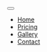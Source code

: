 <nav class="navbar navbar-light">
  <button class="navbar-toggler hidden-lg-up pull-right" type="button" data-toggle="collapse" data-target="#navbarResponsive" aria-controls="navbarResponsive" aria-expanded="false" aria-label="Toggle navigation"></button>
  <div class="collapse navbar-toggleable-md" id="navbarResponsive">
    <!-- <a class="navbar-brand" href="#">Navbar</a> -->
      <ul class="nav navbar-nav navbar-underline">
        <li class="nav-item"><a class="nav-link" href="/">Home</a></li>
        <li class="nav-item"><a class="nav-link" href="/pricing/">Pricing</a></li>
        <li class="nav-item"><a class="nav-link" href="/gallery/">Gallery</a></li>
        <li class="nav-item"><a class="nav-link" href="/contact/">Contact</a></li>
      </ul>
  </div>
</nav>
